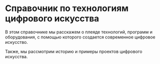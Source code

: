 # Справочник по технологиям цифрового искусства

В этом справочнике мы расскажем о плеяде технологий, программ и оборудования, с помощью которого создается современное цифровое искусство.

Также, мы рассмотрим историю и примеры проектов цифрового искусства.


